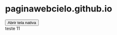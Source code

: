 # paginawebcielo.github.io
<button type="button" onclick="botao.openNativeScreen('passagem de parametros');">Abrir tela nativa</button><br/>
teste 11
